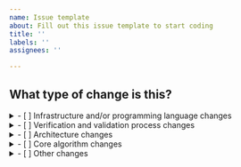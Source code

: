 ```yaml
---
name: Issue template
about: Fill out this issue template to start coding
title: ''
labels: ''
assignees: ''

---
```


## What type of change is this?
<details>
<summary>- [ ] Infrastructure and/or programming language changes</summary>
<br>
Please describe the change in detail here.
</details>
<details>
<summary>- [ ] Verification and validation process changes</summary>
<br>
Please describe the change in detail here.
</details>
<details>
<summary>- [ ] Architecture changes</summary>
<br>
Please describe the change in detail here.
</details>
<details>
<summary>- [ ] Core algorithm changes</summary>
<br>
Please describe the change in detail here.
</details>
<details>
<summary>- [ ] Other changes</summary>
<br>
Please describe the change in detail here.
</details>
